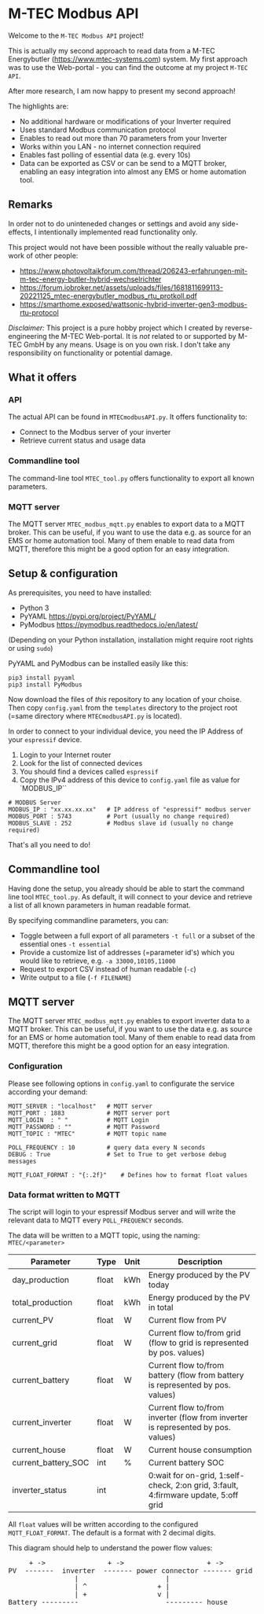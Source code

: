 # M-TEC Modbus API
Welcome to the `M-TEC Modbus API` project!

This is actually my second approach to read data from a M-TEC Energybutler (https://www.mtec-systems.com) system.
My first approach was to use the Web-portal - you can find the outcome at my project `M-TEC API`.

After more research, I am now happy to present my second approach!

The highlights are:
* No additional hardware or modifications of your Inverter required
* Uses standard Modbus communication protocol
* Enables to read out more than 70 parameters from your Inverter
* Works within you LAN - no internet connection required
* Enables fast polling of essential data (e.g. every 10s)
* Data can be exported as CSV or can be send to a MQTT broker, enabling an easy integration into almost any EMS or home automation tool.

## Remarks 
In order not to do uninteneded changes or settings and avoid any side-effects, I intentionally implemented read functionality only. 

This project would not have been possible without the really valuable pre-work of other people: 
* https://www.photovoltaikforum.com/thread/206243-erfahrungen-mit-m-tec-energy-butler-hybrid-wechselrichter
* https://forum.iobroker.net/assets/uploads/files/1681811699113-20221125_mtec-energybutler_modbus_rtu_protkoll.pdf
* https://smarthome.exposed/wattsonic-hybrid-inverter-gen3-modbus-rtu-protocol

_Disclaimer:_ This project is a pure hobby project which I created by reverse-engineering the M-TEC Web-portal. It is *not* related to or supported by M-TEC GmbH by any means. Usage is on you own risk. I don't take any responsibility on functionality or potential damage.


## What it offers
### API
The actual API can be found in `MTECmodbusAPI.py`. It offers functionality to:
* Connect to the Modbus server of your inverter 
* Retrieve current status and usage data

### Commandline tool
The command-line tool `MTEC_tool.py` offers functionality to export all known parameters.

### MQTT server
The MQTT server `MTEC_modbus_mqtt.py` enables to export data to a MQTT broker. This can be useful, if you want to use the data e.g. as source for an EMS or home automation tool. Many of them enable to read data from MQTT, therefore this might be a good option for an easy integration.


## Setup & configuration
As prerequisites, you need to have installed: 
* Python 3 
* PyYAML https://pypi.org/project/PyYAML/
* PyModbus https://pymodbus.readthedocs.io/en/latest/

(Depending on your Python installation, installation might require root rights or using `sudo`)

PyYAML and PyModbus can be installed easily like this:

```
pip3 install pyyaml
pip3 install PyModbus
```

Now download the files of *this* repository to any location of your choise.
Then copy `config.yaml` from the `templates` directory to the project root (=same directory where `MTECmodbusAPI.py` is located).

In order to connect to your individual device, you need the IP Address of your `espressif` device. 
1. Login to your Internet router
2. Look for the list of connected devices
3. You should find a devices called `espressif`
4. Copy the IPv4 address of this device to `config.yaml` file as value for `MODBUS_IP``

```
# MODBUS Server
MODBUS_IP : "xx.xx.xx.xx"   # IP address of "espressif" modbus server
MODBUS_PORT : 5743          # Port (usually no change required)
MODBUS_SLAVE : 252          # Modbus slave id (usually no change required)
```

That's all you need to do!

## Commandline tool
Having done the setup, you already should be able to start the command line tool `MTEC_tool.py`.
As default, it will connect to your device and retrieve a list of all known parameters in human readable format.

By specifying commandline parameters, you can:
* Toggle between a full export of all parameters `-t full` or a subset of the essential ones `-t essential`
* Provide a customize list of addresses (=parameter id's) which you would like to retrieve, e.g. `-a 33000,10105,11000`
* Request to export CSV instead of human readable (`-c`) 
* Write output to a file (`-f FILENAME`)

## MQTT server
The MQTT server `MTEC_modbus_mqtt.py` enables to export inverter data to a MQTT broker. This can be useful, if you want to use the data e.g. as source for an EMS or home automation tool. Many of them enable to read data from MQTT, therefore this might be a good option for an easy integration.

### Configuration
Please see following options in `config.yaml` to configurate the service according your demand:

```
MQTT_SERVER : "localhost"   # MQTT server 
MQTT_PORT : 1883            # MQTT server port
MQTT_LOGIN  : " "           # MQTT Login
MQTT_PASSWORD : ""          # MQTT Password  
MQTT_TOPIC : "MTEC"         # MQTT topic name  

POLL_FREQUENCY : 10         # query data every N seconds
DEBUG : True                # Set to True to get verbose debug messages

MQTT_FLOAT_FORMAT : "{:.2f}"    # Defines how to format float values
```

### Data format written to MQTT
The script will login to your espressif Modbus server and will write the relevant data to MQTT every `POLL_FREQUENCY` seconds. 

The data will be written to a MQTT topic, using the naming: `MTEC/<parameter>`

| Parameter             | Type  | Unit | Description 
|---------------------- | ----- | ---- | ---------------------------------------------- 
| day_production        | float | kWh  | Energy produced by the PV today 
| total_production      | float | kWh  | Energy produced by the PV in total
| current_PV            | float | W    | Current flow from PV 
| current_grid          | float | W    | Current flow to/from grid (flow to grid is represented by pos. values)
| current_battery       | float | W    | Current flow to/from battery (flow from battery is represented by pos. values)
| current_inverter      | float | W    | Current flow to/from inverter (flow from inverter is represented by pos. values)
| current_house         | float | W    | Current house consumption 
| current_battery_SOC   | int   | %    | Current battery SOC
| inverter_status       | int   |      | 0:wait for on-grid, 1:self-check, 2:on grid, 3:fault, 4:firmware update, 5:off grid 

All `float` values will be written according to the configured `MQTT_FLOAT_FORMAT`. The default is a format with 2 decimal digits.

This diagram should help to understand the power flow values:
<pre>
     + ->               + ->                    + -> 
PV  -------  inverter  ------- power connector ------- grid                
                |                     |
                | ^                 + |
                | +                 v |
Battery ---------                     --------- house
</pre>
